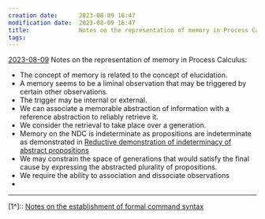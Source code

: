 ```yaml
---
creation date:		2023-08-09 16:47
modification date:	2023-08-09 16:47
title: 				Notes on the representation of memory in Process Calculus
tags:
---
```

[2023-08-09](2023-08-09.md)
Notes on the representation of memory in Process Calculus: 
* The concept of memory is related to the concept of elucidation.
* A memory seems to be a liminal observation that may be triggered by certain other observations. 
* The trigger may be internal or external.
* We can associate a memorable abstraction of information with a reference abstraction to reliably retrieve it.
* We consider the retrieval to take place over a generation.
* Memory on the NDC is indeterminate as propositions are indeterminate as demonstrated in [Reductive demonstration of indeterminacy of abstract propositions](Reductive%20demonstration%20of%20indeterminacy%20of%20abstract%20propositions.md)
* We may constrain the space of generations that would satisfy the final cause by expressing the abstracted plurality of propositions. 
* We require the ability to association and dissociate observations
* 
---
[1^]:: [Notes on the establishment of formal command syntax](Notes%20on%20the%20establishment%20of%20formal%20command%20syntax.md)